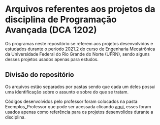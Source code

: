 # Arquivos referentes aos projetos da disciplina de Programação Avançada (DCA 1202)

Os programas neste repositório se referem aos projetos desenvolvidos e estudados durante o período 2021.2 do curso de Engenharia Mecatrônica da Universidade Federal do Rio Grande do Norte (UFRN), sendo alguns desses projetos usados apenas para estudos.

## Divisão do repositório

Os arquivos estão separados por pastas sendo que cada um deles possui uma identificação sobre o assunto e sobre do que se tratam.

Códigos desenvolvidos pelo professor foram colocados na pasta Exemplos_Professor que pode ser acessada clicando [aqui](https://github.com/paivaneto8190/Programacao_Avancada/tree/master/ProgramacaoAvancada/Exemplos_Professor), esses foram usados apenas como referência para os projetos desenvolidos durante a disciplina.